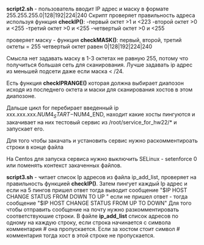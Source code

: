 
**script2.sh** - пользователь вводит IP адрес и маску в формате 255.255.255.0|128|192|224|240
Скрипт проверяет правильность адреса  используя функция **checkIP()**:
-первый октет >1 и <223
-второй октет >0 и <255
-третий октет >0 и <255
-четвертый октет >0 и <255

проверяет маску - функция **checkMASK()**:
 первый, второй, третий октеты  = 255
 четвертый октет равен 0|128|192|224|240

Смысла нет задавать маску в 1-3 октетах не равную 255, потому что получиться большая сеть для сканирования.
Лучше задавать ip адрес из меньшей подсети даже если маска < /24.

Есть функция **checkIPRANGE()** которая должна выбирает диапозон исходя из  последнего октета и маски  для сканирования хостов в этом диапозоне.


Дальше цикл for перебирает введенный ip xxx.xxx.xxx.$NUM4_START-$NUM4_END, находит какие хосты пингуются и закачивает на них тестовый сервис из /root/service_for_hw22/*
 и запускает его. 

Для того чтобы закачать и установить сервис нужно раскомментироать строки в конце файла

На Centos для запуска сервиса нужно выключить SELinux - setenforce 0 или поменять контекст закаченных файлов.


**script3.sh** - читает список Ip адресов из файла ip_add_list, проверяет на правильность функцией **checkIP()**.
	Затем пингует каждый Ip адрес и если на 5 пингов пришел ответ тогда выводит сообщение "$IP HOST CHANGE STATUS FROM DOWN TO UP "
	если не пришел ответ - тогда сообщение "$IP HOST CHANGE STATUS FROM UP TO DOWN"
	Для того чтобы отправить сообщение на почту нужно разкомментировать соответствуюшие строки.
	В файле **ip_add_list** список адресов по одному на каждую строку, если строка начинается с символа комментария # она пропускается.
	Если за хостом стоит символ # комментария тогда хост в этой строке не пропускается.
